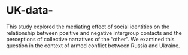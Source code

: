 # UK-data-
This study explored the mediating effect of social identities on the relationship between positive and negative intergroup contacts and the perceptions of collective narratives of the “other”. We examined this question in the context of armed conflict between Russia and Ukraine.

